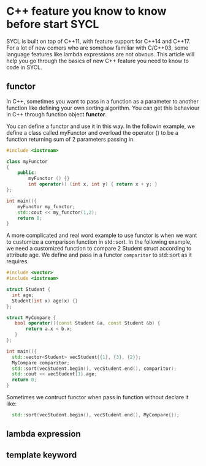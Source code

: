 # C++ feature you know to know before start SYCL

SYCL is built on top of C++11, with feature support for C++14 and C++17.
For a lot of new comers who are somehow familiar with C/C++03, some language features like
lambda expressions are not obvous. This article will help you go through the basics of
new C++ feature you need to know to code in SYCL.

## functor
In C++, sometimes you want to pass in a function as a parameter to another function like defining your
own sorting algorithm. You can get this behaviour in C++ through function object **functor**.

You can define a functor and use it in this way. In the followin example, we define a class called myFunctor
and overload the operator () to be a function returning sum of 2 parameters passing in.

```C++
#include <iostream>

class myFunctor
{
    public:
        myFunctor () {}
        int operator() (int x, int y) { return x + y; }
};

int main(){
    myFunctor my_functor;
    std::cout << my_functor(1,2);
    return 0;
}
```
A more complicated and real word example to use functor is when we want to customize a comparison function
in std::sort. In the following example, we need a customized function to compare 2 Student struct according to
attribute age. We define and pass in a functor `comparitor` to std::sort as it requires. 

```C++
#include <vector>
#include <iostream>

struct Student {
  int age;
  Student(int x) age(x) {}
};

struct MyCompare { 
   bool operator()(const Student &a, const Student &b) {
       return a.x < b.x;
   }
};

int main(){
  std::vector<Student> vecStudent{{1}, {3}, {2}};
  MyCompare comparitor;
  std::sort(vecStudent.begin(), vecStudent.end(), comparitor);
  std::cout << vecStudent[1].age;
  return 0;
}
```
Sometimes we contruct functor when pass in function without declare it like:
```C++
  std::sort(vecStudent.begin(), vecStudent.end(), MyCompare{});
```

## lambda expression

## template keyword



